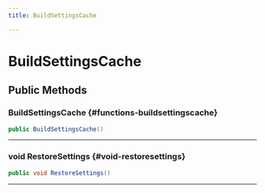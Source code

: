 ```yaml
---
title: BuildSettingsCache

---
```


# BuildSettingsCache










## Public Methods

###  BuildSettingsCache {#functions-buildsettingscache}

```csharp
public BuildSettingsCache()
```






-----------

### void RestoreSettings {#void-restoresettings}

```csharp
public void RestoreSettings()
```






-----------

